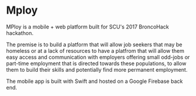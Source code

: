 # Mploy

MPloy is a mobile + web platform built for SCU's 2017 BroncoHack hackathon.

The premise is to build a platform that will allow job seekers that may be homeless or at a lack of resources to have a platfrom that will allow them easy access and communication with employers offering small odd-jobs or part-time employment that is directed towards these populations, to allow them to build their skills and potentially find more permanent employment.

The mobile app is built with Swift and hosted on a Google Firebase back end. 
